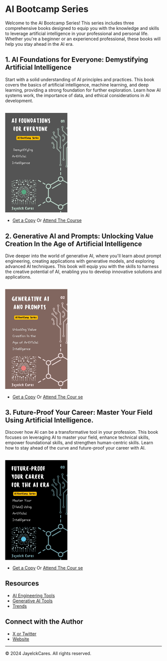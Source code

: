 # AI Bootcamp Series

Welcome to the AI Bootcamp Series! This series includes three comprehensive books designed to equip you with the knowledge and skills to leverage artificial intelligence in your professional and personal life. Whether you're a beginner or an experienced professional, these books will help you stay ahead in the AI era.


## 1. AI Foundations for Everyone: Demystifying Artificial Intelligence

Start with a solid understanding of AI principles and practices. This book covers the basics of artificial intelligence, machine learning, and deep learning, providing a strong foundation for further exploration. Learn how AI systems work, the importance of data, and ethical considerations in AI development.

<br> 
<img src="1.jpg" width="200"></img>

* [Get a Copy](https://www.amazon.com/dp/B0D84TY9BY?binding=kindle_edition&ref=dbs_dp_rwt_sb_pc_tkin) Or [Attend The Course](https://www.udemy.com/course/ai-foundations-for-everyone) 



## 2. Generative AI and Prompts: Unlocking Value Creation In the  Age of Artificial Intelligence

Dive deeper into the world of generative AI, where you'll learn about prompt engineering, creating applications with generative models, and exploring advanced AI techniques. This book will equip you with the skills to harness the creative potential of AI, enabling you to develop innovative solutions and applications.

<br> 
<img src="2.jpg" width="200"></img>


* [Get a Copy](https://www.amazon.com/dp/B0D84TY9BY?binding=kindle_edition&ref=dbs_dp_rwt_sb_pc_tkin) Or [Attend The Cour    se](https://www.udemy.com/course/generative-ai-and-prompts) 




## 3. Future-Proof Your Career: Master Your Field Using Artificial Intelligence.

Discover how AI can be a transformative tool in your profession. This book focuses on leveraging AI to master your field, enhance technical skills, empower foundational skills, and strengthen human-centric skills. Learn how to stay ahead of the curve and future-proof your career with AI.

<br> 
<img src="3.jpg" width="200"></img>

* [Get a Copy](https://www.amazon.com/dp/B0D84TY9BY?binding=kindle_edition&ref=dbs_dp_rwt_sb_pc_tkin) Or [Attend The Cour    se](https://www.udemy.com/course/future-proof-your-career-for-the-ai-era) 



## Resources

* [AI Engineering Tools](AI_Engineering_Tools.md)
* [Generative AI Tools](Gen_AI_Tools.md)
* [Trends](Trends.md)

## Connect with the Author

* [X or Twitter](https://twitter.com/jayelckcares)
* [Website](https://buymeacoffee.com/jayelckcares)

---

© 2024 JayelckCares. All rights reserved.
